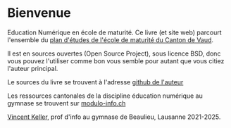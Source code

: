 # Bienvenue

Education Numérique en école de maturité. Ce livre (et site web) parcourt l'ensemble du [plan d'études de l'école de maturité du Canton de Vaud](https://www.vd.ch/fileadmin/user_upload/organisation/dfj/dgep/dgep_fichiers_pdf/DGEP_brochure_EM_web.pdf).

Il est en sources ouvertes (Open Source Project), sous licence BSD, donc vous pouvez l'utiliser comme bon vous semble pour autant que vous citiez l'auteur principal.

Le sources du livre se trouvent à l'adresse [github de l'auteur](https://github.com/vkeller/modulo-gybe)

Les ressources cantonales de la discipline éducation numérique au gymnase se trouvent sur [modulo-info.ch](https://modulo-info.ch/)

[Vincent Keller](mailto:Vincent.Keller@eduvaud.ch), prof d'info au gymnase de Beaulieu, Lausanne 2021-2025.
